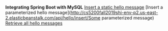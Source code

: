 **Integrating Spring Boot with MySQL**
[Insert a static hello message](http://cs5200fall2019shi-env-p2.us-east-2.elasticbeanstalk.com/api/hello/insert)
[Insert a parameterized hello message](http://cs5200fall2019shi-env-p2.us-east-2.elasticbeanstalk.com/api/hello/insert/Some parameterized message)
[Retrieve all hello messages](http://cs5200fall2019shi-env-p2.us-east-2.elasticbeanstalk.com/api/hello/select/all)